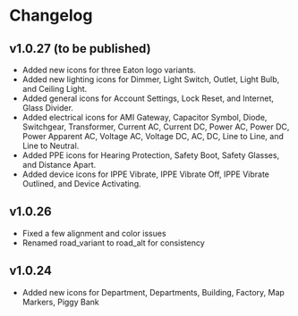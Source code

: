 # Changelog

## v1.0.27 (to be published)

-   Added new icons for three Eaton logo variants.
-   Added new lighting icons for Dimmer, Light Switch, Outlet, Light Bulb, and Ceiling Light.
-   Added general icons for Account Settings, Lock Reset, and Internet, Glass Divider.
-   Added electrical icons for AMI Gateway, Capacitor Symbol, Diode, Switchgear, Transformer, Current AC, Current DC, Power AC, Power DC, Power Apparent AC, Voltage AC, Voltage DC, AC, DC, Line to Line, and Line to Neutral.
-   Added PPE icons for Hearing Protection, Safety Boot, Safety Glasses, and Distance Apart.
-   Added device icons for IPPE Vibrate, IPPE Vibrate Off, IPPE Vibrate Outlined, and Device Activating.

## v1.0.26

-   Fixed a few alignment and color issues
-   Renamed road_variant to road_alt for consistency

## v1.0.24

-   Added new icons for Department, Departments, Building, Factory, Map Markers, Piggy Bank
